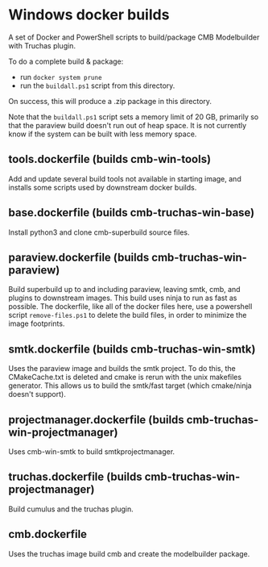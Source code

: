 # Windows docker builds

A set of Docker and PowerShell scripts to build/package CMB Modelbuilder
with Truchas plugin.

To do a complete build & package:
* run `docker system prune`
* run the `buildall.ps1` script from this directory.

On success, this will produce a .zip package in this directory.

Note that the `buildall.ps1` script sets a memory limit of 20 GB,
primarily so that the paraview build doesn't run out of heap space.
It is not currently know if the system can be built with less
memory space.

## tools.dockerfile (builds cmb-win-tools)
Add and update several build tools not available in starting image,
and installs some scripts used by downstream docker builds.

## base.dockerfile (builds cmb-truchas-win-base)
Install python3 and clone cmb-superbuild source files.

## paraview.dockerfile (builds cmb-truchas-win-paraview)
Build superbuild up to and including paraview, leaving smtk, cmb, and
plugins to downstream images. This build uses ninja to run as fast as
possible. The dockerfile, like all of the docker files here, use a
powershell script `remove-files.ps1` to delete the build files, in order
to minimize the image footprints.

## smtk.dockerfile (builds cmb-truchas-win-smtk)
Uses the paraview image and builds the smtk project. To do this,
the CMakeCache.txt is deleted and cmake is rerun with the unix makefiles
generator. This allows us to build the smtk/fast target (which
cmake/ninja doesn't support).

## projectmanager.dockerfile (builds cmb-truchas-win-projectmanager)
Uses cmb-win-smtk to build smtkprojectmanager.

## truchas.dockerfile (builds cmb-truchas-win-projectmanager)
Build cumulus and the truchas plugin.

## cmb.dockerfile
Uses the truchas image build cmb and create the modelbuilder package.
